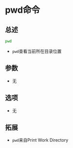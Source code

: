 # pwd命令

## 总述
```bash
pwd
```

* `pwd`查看当前所在目录位置

## 参数

* 无

## 选项

* 无

## 拓展

* `pwd`来自Print Work Directory

